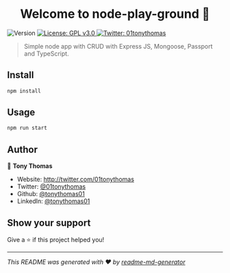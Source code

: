 <h1 align="center">Welcome to node-play-ground 👋</h1>
<p>
  <img alt="Version" src="https://img.shields.io/badge/version-0.0.1-blue.svg?cacheSeconds=2592000" />
  <a href="#" target="_blank">
    <img alt="License: GPL v3.0" src="https://img.shields.io/badge/License-GPL v3.0-yellow.svg" />
  </a>
  <a href="https://twitter.com/01tonythomas" target="_blank">
    <img alt="Twitter: 01tonythomas" src="https://img.shields.io/twitter/follow/01tonythomas.svg?style=social" />
  </a>
</p>

> Simple node app with CRUD with Express JS, Mongoose, Passport and TypeScript.  

## Install

```sh
npm install
```

## Usage

```sh
npm run start
```

## Author

👤 **Tony Thomas**

* Website: http://twitter.com/01tonythomas
* Twitter: [@01tonythomas](https://twitter.com/01tonythomas)
* Github: [@tonythomas01](https://github.com/tonythomas01)
* LinkedIn: [@tonythomas01](https://linkedin.com/in/tonythomas01)

## Show your support

Give a ⭐️ if this project helped you!

***
_This README was generated with ❤️ by [readme-md-generator](https://github.com/kefranabg/readme-md-generator)_